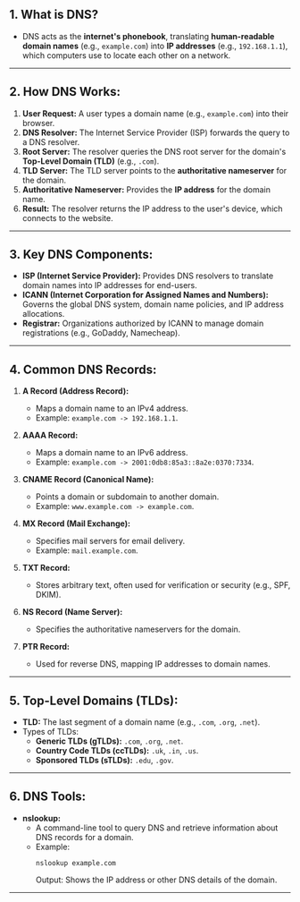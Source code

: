 ## 1. **What is DNS?**
- DNS acts as the **internet's phonebook**, translating **human-readable domain names** (e.g., `example.com`) into **IP addresses** (e.g., `192.168.1.1`), which computers use to locate each other on a network.

---

## 2. **How DNS Works:**
1. **User Request:** A user types a domain name (e.g., `example.com`) into their browser.
2. **DNS Resolver:** The Internet Service Provider (ISP) forwards the query to a DNS resolver.
3. **Root Server:** The resolver queries the DNS root server for the domain's **Top-Level Domain (TLD)** (e.g., `.com`).
4. **TLD Server:** The TLD server points to the **authoritative nameserver** for the domain.
5. **Authoritative Nameserver:** Provides the **IP address** for the domain name.
6. **Result:** The resolver returns the IP address to the user's device, which connects to the website.

---

## 3. **Key DNS Components:**
- **ISP (Internet Service Provider):** Provides DNS resolvers to translate domain names into IP addresses for end-users.
- **ICANN (Internet Corporation for Assigned Names and Numbers):** Governs the global DNS system, domain name policies, and IP address allocations.
- **Registrar:** Organizations authorized by ICANN to manage domain registrations (e.g., GoDaddy, Namecheap).

---

## 4. **Common DNS Records:**
1. **A Record (Address Record):**
   - Maps a domain name to an IPv4 address.
   - Example: `example.com -> 192.168.1.1`.
   
2. **AAAA Record:**
   - Maps a domain name to an IPv6 address.
   - Example: `example.com -> 2001:0db8:85a3::8a2e:0370:7334`.

3. **CNAME Record (Canonical Name):**
   - Points a domain or subdomain to another domain.
   - Example: `www.example.com -> example.com`.

4. **MX Record (Mail Exchange):**
   - Specifies mail servers for email delivery.
   - Example: `mail.example.com`.

5. **TXT Record:**
   - Stores arbitrary text, often used for verification or security (e.g., SPF, DKIM).

6. **NS Record (Name Server):**
   - Specifies the authoritative nameservers for the domain.

7. **PTR Record:**
   - Used for reverse DNS, mapping IP addresses to domain names.

---

## 5. **Top-Level Domains (TLDs):**
- **TLD:** The last segment of a domain name (e.g., `.com`, `.org`, `.net`).
- Types of TLDs:
  - **Generic TLDs (gTLDs):** `.com`, `.org`, `.net`.
  - **Country Code TLDs (ccTLDs):** `.uk`, `.in`, `.us`.
  - **Sponsored TLDs (sTLDs):** `.edu`, `.gov`.

---

## 6. **DNS Tools:**
- **nslookup:**
  - A command-line tool to query DNS and retrieve information about DNS records for a domain.
  - Example:
    ```
    nslookup example.com
    ```
    Output: Shows the IP address or other DNS details of the domain.

---

